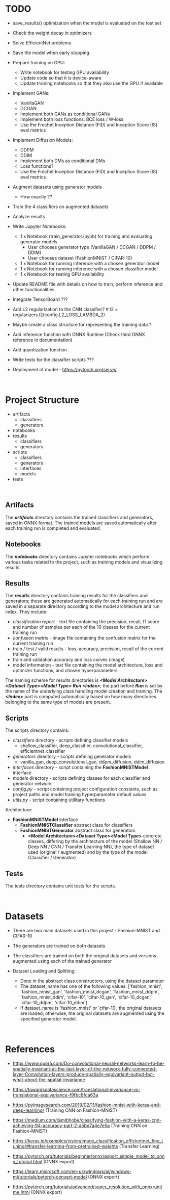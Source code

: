 # TODO
- save_results() optimization when the model is evaluated on the test set
- Check the weight decay in optimizers
- Solve EfficientNet problems
- Save the model when early stopping

- Prepare training on GPU:
	- Write notebook for testing GPU availability
	- Update code so that it is device-aware
	- Update training notebooks so that they also use the GPU if available

- Implement GANs:
	- VanillaGAN
	- DCGAN
	- Implement both GANs as conditional GANs
	- Implement both loss functions: BCE loss / W-loss
	- Use the Frechet Inception Distance (FID) and Inception Score (IS) eval metrics

- Implement Diffusion Models:
	- DDPM
	- DDIM
	- Implement both DMs as conditional DMs
	- Loss functions?
	- Use the Frechet Inception Distance (FID) and Inception Score (IS) eval metrics

- Augment datasets using generator models
	- How exactly ??

- Train the 4 classifiers on augmented datasets

- Analyze results

- Write Jupyter Notebooks:
	- 1 x Notebook (train_generator.ipynb) for training and evaluating generator models
		- User chooses generator type (VanillaGAN / DCGAN / DDPM / DDIM)
		- User chooses dataset (FashionMNIST / CIFAR-10)
	- 1 x Notebook for running inference with a chosen generator model
	- 1 x Notebook for running inference with a chosen classifier model
	- 1 x Notebook for testing GPU availability


- Update README file with details on how to train, perform inference and other functionalities
- Integrate TensorBoard ???
- Add L2 regularization to the CNN classifier?    # l2 = regularizers.l2(config.L2_LOSS_LAMBDA_2)
- Maybe create a class structure for representing the training data ?
- Add inference function with ONNX Runtime (Check third ONNX reference in documentation)
- Add quantization function
- Write tests for the classifier scripts ???
- Deployment of model - https://pytorch.org/serve/

<br>

# Project Structure
- artifacts
    - classifiers
    - generators
- notebooks
- results
    - classifiers
    - generators
- scripts
    - classifiers
    - generators
    - interfaces
    - models
- tests

<br>

## Artifacts
The <b><i>artifacts</i></b> directory contains the trained classifiers and generators, saved in ONNX format. The trained models are saved automatically after each training run is completed and evaluated.

## Notebooks
The <b><i>notebooks</i></b> directory contains Jupyter notebooks which perform various tasks related to the project, such as training models and visualizing results.

## Results
The <b><i>results</i></b> directory contains training results for the classifiers and generators; these are generated automatically for each training run and are saved in a separate directory according to the model architecture and run index. They include:
- <i>classification report</i> - text file containing the precision, recall, f1 score and number of samples per each of the 10 classes for the current training run
- <i>confusion matrix</i> - image file containing the confusion matrix for the current training run
- train / test / valid results - loss, accuracy, precision, recall of the current training run
- train and validation accuracy and loss curves (image)
- model information - text file containing the model architecture, loss and optimizer functions, and chosen hyperparameters

The naming scheme for results directories is <b><i>\<Model Architecture\>\<Dataset Type\>\<Model Type\> Run \<Index\></i></b>; the part before <b><i>Run</i></b> is set by the name of the underlying class handling model creation and training. The <b><i>\<Index\></i></b> part is computed automatically based on how many directories belonging to the same type of models are present.

## Scripts
The scripts directory contains:
- <i>classifiers</i> directory - scripts defining classifier models
    - shallow_classifier, deep_classifier, convolutional_classifier, efficientnet_classifier
- <i>generators</i> directory - scripts defining generator models
    - vanilla_gan, deep_convolutional_gan, ddpm_diffusion, ddim_diffusion
- <i>interfaces</i> directory - script containing the <b>FashionMNISTModel</b> interface
- <i>models</i> directory - scripts defining classes for each classifier and generator network
- <i>config.py</i> - script containing project configuration constants, such as project paths and model training hyperparameter default values
- <i>utils.py</i> - script containing utilitary functions

Architecture:
- <b>FashionMNISTModel</b> interface
    - <b>FashionMNISTClassifier</b> abstract class for classifiers
    - <b>FashionMNISTGenerator</b> abstract class for generators
        - <b>\<Model Architecture\>\<Dataset Type\>\<Model Type\></b> concrete classes, differing by the architecture of the model (Shallow NN / Deep NN / CNN / Transfer Learning NN), the type of dataset used (original / augmented) and by the type of the model (Classifier / Generator)

## Tests
The tests directory contains unit tests for the scripts.

<br>

# Datasets
- There are two main datasets used in this project - Fashion-MNIST and CIFAR-10
- The generators are trained on both datasets
- The classifiers are trained on both the original datasets and versions augmented using each of the trained generator

- Dataset Loading and Splitting:
    - Done in the abstract class constructors, using the dataset parameter
    - The dataset_name has one of the following values:
    ['fashion_mnist', 'fashion_mnist_gan', 'fashion_mnist_dcgan',
        'fashion_mnist_ddpm', 'fashion_mnist_ddim', 'cifar-10', 'cifar-10_gan',
        'cifar-10_dcgan', 'cifar-10_ddpm', 'cifar-10_ddim']
    - If dataset_name is 'fashion_mnist' or 'cifar-10', the original datasets
        are loaded; otherwise, the original datasets are augmented using
        the specified generator model.

<br>

# References
- https://www.quora.com/Do-convolutional-neural-networks-learn-to-be-spatially-invariant-at-the-last-layer-of-the-network-fully-connected-layer-Convolution-layers-produce-spatially-equivariant-output-but-what-about-the-spatial-invariance
- https://towardsdatascience.com/translational-invariance-vs-translational-equivariance-f9fbc8fca63a
- https://pyimagesearch.com/2019/02/11/fashion-mnist-with-keras-and-deep-learning/  (Training CNN on Fashion-MNIST)
- https://medium.com/@mjbhobe/classifying-fashion-with-a-keras-cnn-achieving-94-accuracy-part-2-a5bd7a4e7e5a  (Training CNN on Fashion-MNIST)
- https://keras.io/examples/vision/image_classification_efficientnet_fine_tuning/#transfer-learning-from-pretrained-weights  (Transfer Learning)

- https://pytorch.org/tutorials/beginner/onnx/export_simple_model_to_onnx_tutorial.html (ONNX export)
- https://learn.microsoft.com/en-us/windows/ai/windows-ml/tutorials/pytorch-convert-model (ONNX export)
- https://pytorch.org/tutorials/advanced/super_resolution_with_onnxruntime.html (ONNX export)
